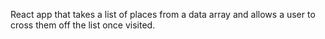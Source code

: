 React app that takes a list of places from a data array and allows a user to cross them off the list once visited.
